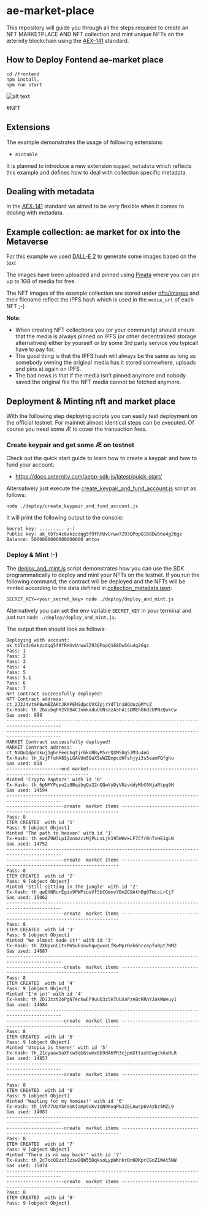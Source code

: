 # ae-market-place
This repository will guide you through all the steps required to create an NFT MARKETPLACE AND NFT collection and mint unique NFTs on the æternity blockchain using the [AEX-141](https://github.com/aeternity/AEXs/blob/master/AEXS/aex-141.md) standard.

## How to Deploy Fontend ae-market place 
 ````
 cd /frontend
 npm install,
 npm run start
  ````
![alt text](./ae-market-frontend.png?raw=true)

#NFT
## Extensions

The example demonstrates the usage of following extensions:
- `mintable`

It is planned to introduce a new extension `mapped_metadata` which reflects this example and defines how to deal with collection specific metadata.

## Dealing with metadata

In the [AEX-141](https://github.com/aeternity/AEXs/blob/master/AEXS/aex-141.md) standard we aimed to be very flexible when it comes to dealing with metadata.


## Example collection: ae market for ox into the Metaverse

For this example we used [DALL-E 2](https://openai.com/dall-e-2) to generate some images based on the text 

The images have been uploaded and pinned using [Pinata](https://www.pinata.cloud) where you can pin up to 1GB of media for free.

The NFT images of the example collection are stored under [nfts/images](./nfts/images) and their filename reflect the IPFS hash which is used in the `media_url` of each NFT ;-)

**Note**:

- When creating NFT collections you (or your community) should ensure that the media is always pinned on IPFS (or other decentralized storage alternatives) either by yourself or by some 3rd party service you typicall have to pay for.
- The good thing is that the IPFS hash will always be the same as long as somebody owning the original media has it stored somewhere, uploads and pins at again on IPFS.
- The bad news is that if the media isn't pinned anymore and nobody saved the original file the NFT media cannot be fetched anymore.

## Deployment & Minting nft and market place

With the following step deploying scripts you can easily test deployment on the official testnet. For mainnet almost identical steps can be executed. Of course you need some Æ to cover the transaction fees.

### Create keypair and get some Æ on testnet
Check out the quick start guide to learn how to create a keypair and how to fund your account:

- https://docs.aeternity.com/aepp-sdk-js/latest/quick-start/

Alternatively just execute the [create_keypair_and_fund_account.js](./deploy/create_keypair_and_fund_account.js) script as follows:

`node ./deploy/create_keypair_and_fund_account.js`

It will print the following output to the console:

```
Secret key: ......... ;-)
Public key: ak_tbTs4c6akzcdqg5f9fRHUvUrww7Z93QPopQ168Dw56u4g26gz
Balance: 5000000000000000000 ættos
```

### Deploy & Mint :-)
The [deploy_and_mint.js](./deploy/deploy_and_mint.js) script demonstrates how you can use the SDK programmatically to deploy and mint your NFTs on the testnet. If you run the following command, the contract will be deployed and the NFTs will be minted according to the data defined in [collection_metadata.json](./nfts/collection_metadata.json):

`SECRET_KEY=<your_secret_key> node ./deploy/deploy_and_mint.js`

Alternatively you can set the env variable `SECRET_KEY` in your terminal and just run `node ./deploy/deploy_and_mint.js`.

The output then should look as follows:

```
Deploying with account: ak_tbTs4c6akzcdqg5f9fRHUvUrww7Z93QPopQ168Dw56u4g26gz
Pass: 1
Pass: 2
Pass: 3
Pass: 4
Pass: 5
Pass: 5.1
Pass: 6
Pass: 7
NFT Contract successfully deployed!
NFT Contract address: ct_2J3J4vtmPBwmBZAKtJRXPENSdpcQVXZpjrYdT1n1BQdozGMYsZ
Tx-Hash: th_2baubqFH2V8B4CJnmkaduUUNsazA5FA1sDMEh86d2UPNzQukCw
Gas used: 999
------------------------------------------------------------------------------------------
------------------------------------------------------------------------------------------
MARKET Contract successfully deployed!
MARKET Contract address: ct_NVQuQdprUkuj1ghnFeeUbqtjr6kURRyM5rrQXM58g5JM3u4nG
Tx-Hash: th_XzjFfuHA8SyLGAVUm5QeXSeWZEmpcdHfshjyi3s5eamFQfghu
Gas used: 818
--------------------end market----------------------------------------------------------------------
Minted 'Crypto Raptors' with id '0'
Tx-Hash: th_6pNMYFqpu2z8BqibgQa22nQQwVyDyVNzvddyMbC6NjaRtpg9H
Gas used: 14594
------------------------------------------------------------------------------------------
---------------------create  market items ---------------------------------------------------------------------
Pass: 8
ITEM CREATED  with id '1'
Pass: 9 [object Object]
Minted 'The path to heaven' with id '1'
Tx-Hash: th_eoAZ9W3Lp1ZznmzczMjPLLsLjk195WHvkLF7CfrBnTvHE1gLN
Gas used: 14752
------------------------------------------------------------------------------------------
---------------------create  market items ---------------------------------------------------------------------
Pass: 8
ITEM CREATED  with id '2'
Pass: 9 [object Object]
Minted 'Still sitting in the jungle' with id '2'
Tx-Hash: th_qwEHNRcrEgix9PWPsusVf5bCGmnvYBmZG9AthBg8TWicLrCj7
Gas used: 15062
------------------------------------------------------------------------------------------
---------------------create  market items ---------------------------------------------------------------------
Pass: 8
ITEM CREATED  with id '3'
Pass: 9 [object Object]
Minted 'We almost made it!' with id '3'
Tx-Hash: th_2XBpxnCitsRWSuEsnwhqwgwxeLfKwMprRek6hccepfu8pt7NMZ
Gas used: 14687
------------------------------------------------------------------------------------------
---------------------create  market items ---------------------------------------------------------------------
Pass: 8
ITEM CREATED  with id '4'
Pass: 9 [object Object]
Minted 'I'm in!' with id '4'
Tx-Hash: th_2DJ3zzt2oPgN7eckwEP9uUQ3z5H7UUXaPzeBcRRnYJakWWeuy1
Gas used: 14684
------------------------------------------------------------------------------------------
---------------------create  market items ---------------------------------------------------------------------
Pass: 8
ITEM CREATED  with id '5'
Pass: 9 [object Object]
Minted 'Utopia is there!' with id '5'
Tx-Hash: th_21cyaaw5aXFcw9qG6swmx8b9dA6PR3cjpmXttashEwgckkuHLR
Gas used: 14857
------------------------------------------------------------------------------------------
---------------------create  market items ---------------------------------------------------------------------
Pass: 8
ITEM CREATED  with id '6'
Pass: 9 [object Object]
Minted 'Waiting for my homies!' with id '6'
Tx-Hash: th_iVh77UqYkFaSKiamp9uKv1QN9KxqPNJZELAwsp6V4zbz4MZL9
Gas used: 14987
------------------------------------------------------------------------------------------
---------------------create  market items ---------------------------------------------------------------------
Pass: 8
ITEM CREATED  with id '7'
Pass: 9 [object Object]
Minted 'There is no way back!' with id '7'
Tx-Hash: th_2c7ocQQzxfJzxw2QW55DqksoLypWKnkrDn6DKprCGnZ1WAt5NW
Gas used: 15074
------------------------------------------------------------------------------------------
---------------------create  market items ---------------------------------------------------------------------
Pass: 8
ITEM CREATED  with id '8'
Pass: 9 [object Object]

```


